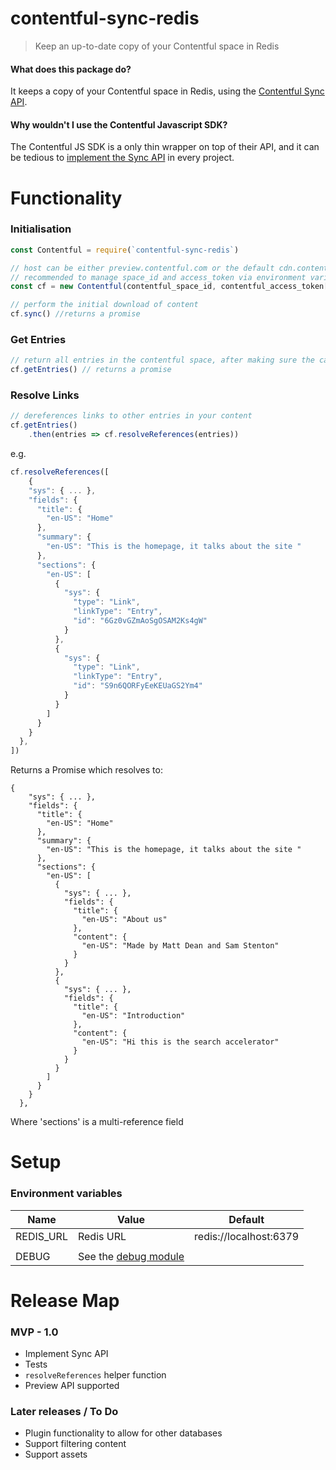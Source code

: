 # contentful-sync-redis

> Keep an up-to-date copy of your Contentful space in Redis

#### What does this package do?

It keeps a copy of your Contentful space in Redis, using the [Contentful Sync API](https://www.contentful.com/developers/docs/concepts/sync/).

#### Why wouldn't I use the Contentful Javascript SDK?

The Contentful JS SDK is a only thin wrapper on top of their API, and it can be tedious to [implement the Sync API](https://www.contentful.com/developers/docs/javascript/tutorials/using-the-sync-api-with-js/) in every project.



# Functionality

### Initialisation

```javascript
const Contentful = require(`contentful-sync-redis`)

// host can be either preview.contentful.com or the default cdn.contentful.com
// recommended to manage space_id and access_token via environment variables
const cf = new Contentful(contentful_space_id, contentful_access_token[, host])

// perform the initial download of content
cf.sync() //returns a promise
```



### Get Entries

```javascript
// return all entries in the contentful space, after making sure the cache is synced
cf.getEntries() // returns a promise
```



### Resolve Links

```javascript
// dereferences links to other entries in your content
cf.getEntries()
	.then(entries => cf.resolveReferences(entries))
```

e.g.

```javascript
cf.resolveReferences([
    {
    "sys": { ... },
    "fields": {
      "title": {
        "en-US": "Home"
      },
      "summary": {
        "en-US": "This is the homepage, it talks about the site "
      },
      "sections": {
        "en-US": [
          {
            "sys": {
              "type": "Link",
              "linkType": "Entry",
              "id": "6Gz0vGZmAoSgOSAM2Ks4gW"
            }
          },
          {
            "sys": {
              "type": "Link",
              "linkType": "Entry",
              "id": "S9n6QORFyEeKEUaGS2Ym4"
            }
          }
        ]
      }
    }
  },
])
```
Returns a Promise which resolves to:
```    
{
    "sys": { ... },
    "fields": {
      "title": {
        "en-US": "Home"
      },
      "summary": {
        "en-US": "This is the homepage, it talks about the site "
      },
      "sections": {
        "en-US": [
          {
            "sys": { ... },
            "fields": {
              "title": {
                "en-US": "About us"
              },
              "content": {
                "en-US": "Made by Matt Dean and Sam Stenton"
              }
            }
          },
          {
            "sys": { ... },
            "fields": {
              "title": {
                "en-US": "Introduction"
              },
              "content": {
                "en-US": "Hi this is the search accelerator"
              }
            }
          }
        ]
      }
    }
  },
```
Where 'sections' is a multi-reference field







# Setup

###  Environment variables

| Name      | Value                                    | Default                |
| --------- | ---------------------------------------- | ---------------------- |
| REDIS_URL | Redis URL                                | redis://localhost:6379 |
|           |                                          |                        |
| DEBUG     | See the [debug module](https://www.npmjs.com/package/debug) |                        |




# Release Map

### MVP - 1.0

- Implement Sync API
- Tests
- `resolveReferences` helper function
- Preview API supported

### Later releases / To Do

- Plugin functionality to allow for other databases
- Support filtering content
- Support assets
